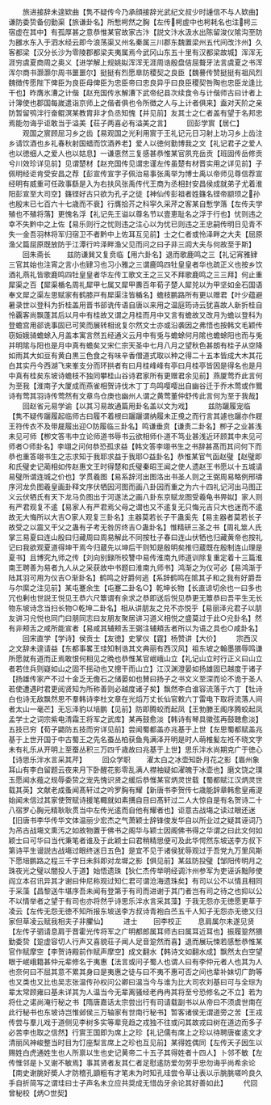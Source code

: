 <!-- { "loadSidebar": true } -->
　　旅进接辞未遑欵曲【隽不疑传今乃承顔接辞光武纪文叔少时諥信不与人欵曲】谦防委贽备仞勤渠【旅谦卦名】所慙枵然之胸【左传枵虗中也枵耗名也注枵三宿虚在其中】有孤厚甚之意恭惟某官故家古汴【説文汴水汲水出陈留浚仪隂沟至防为雝水东入于泗水经云即今浪荡渠又州名秦属三川郡东魏置梁州五代间改汴州】久客都梁【汉分长沙为零陵郡都梁夫夷属焉今武冈山东五十里有汉都梁故城】浑浑无涯穷虞夏商周之奥义【进学解上规姚姒浑浑无涯周诰殷盘佶屈聱牙法言虞夏之书浑浑尔商书灏灏尔周书噩噩尔】挺挺有烈愿臯防稷契之良臣【魏謩传赞挺挺有祖风烈魏徴传愿陛下俾臣为良臣母俾臣为忠臣帝曰忠良异乎曰良臣稷契咎陶也忠臣龙逢比干也】昨膺氷漕之计偕【赵充国传氷解漕下武帝纪县次续食令与计偕师古曰计者上计簿使也郡国每嵗遣诣京师上之偕者俱也令所徴之人与上计者俱来】盍对天阶之亲防暂留鸮泮行奋鲲溟某教胄非才负丞知愧【并见前】友其士之仁者盖有望于名邦忠焉能勿诲乎讵敢当于溢美【荘子两喜必有溢美之言】
　　回彭学賔【居仁】
　　观国之賔顾屈习乡之齿【易观国之光利用賔于王礼记元日习射上功习乡上齿注乡请饮酒也乡礼春秋射国蜡而饮酒养老】爱人以徳何勤博我之文【礼记君子之爱人也以徳细人之爱人也以姑息】一谦恵然三复感甚恭惟某官夙充岳贡【班固传岳修贡兮川效珍详见前】见谓楚材【赵充国传见谓忠谨左传虽楚有材晋实用之详见前】子佩明经讵肯受安昌之荐【彭宣传宣字子佩治易事张禹举为博士禹以帝师见尊信荐宣经明有威重可任政事繇是入为右扶风张禹传代王商为丞相封安昌侯成就弟子尤着淮阳彭宣至大司空】籛铿好古只欲为孔子之徒【神仙传彭祖者姓籛名铿帝颛顼之孙也殷末已七百六十七歳而不衰】行膺拾芥之科寜久采芹之客某自慙学落【左传夫学殖也不殖将落】更愧名浮【礼记先王谥以尊名节以壹恵耻名之浮于行也】忧则违之幸不失黔中之上佐【易乐则行之忧则违之注心以为忧已则违之王忠嗣传明日见青不失一金吾羽林将军归宿卫不者黔中上佐耳互见前】士之仁者或怜泽畔之大夫【屈原渔父篇屈原既放防于江潭行吟泽畔渔父见而问之曰子非三闾大夫与何故至于斯】
　　回朱斋长
　　兹防谦巽又复贲临【用六卦名】退而歌鹿鸣之三【礼记宵雅肄三官其始也注宵之言小也肄习也习小雅之三谓鹿鸣四牡皇皇者华也疏正义也按乡饮酒礼燕礼皆歌鹿鸣四牡皇皇者华左传工歌文王之三又不拜歌鹿鸣之三三拜】何止重犀渠之百【犀渠楯名周礼犀甲七属又犀甲夀百年荀子楚人犀兕以为甲坚如金石国语奉文犀之渠左思赋家有鹤膝戸有犀渠注皆楯名】蟾枝鹏路所有更以赠君【叶少蕴避暑录世以登科为折桂盖用晋书郤诜传语自唐以来用之温庭筠诗云犹喜故人新折桂自怜覊客尚飘蓬其后以月中有桂故又谓之月桂而月中又言有蟾故又改月为蟾以登科为登蟾宫用郤诜事固已可笑而展转相讹复尔然文士亦或沿袭因之弗悟也按韩文毛颖传窃姮娥骑蟾蜍入月盖本寓言然五经通义云月中有兎与蟾蜍何月隂也蟾蜍阳也而与兎并明隂与阳也是月中真有蟾矣又宋仁宗天圣中七月八月之望秋色甚朗有桂子从空降如雨其大如豆有黄白黒三色食之有味辛香僧道式取以种之得二十五本皆成大木其花白其实丹今西湖飞来峯支分而环拱者有曰月桂峰峰有亭曰月桂亭皆因是得名也是月中真有桂矣东坡诗蟾枝不独同攀桂山谷诗君家所有更赠君余见前】燕厦莺乔此言何为至我【淮南子大厦成而燕雀相贺诗伐木丁丁鸟鸣嘤嘤出自幽谷迁于乔木莺或作鸎诗有莺其羽诗传莺然有文章鸟仓庚也幽州人谓之黄莺董仲舒传此言何为至于我哉】
　　回赵省元易学谕【以其习易故通篇用卦名盖以文为戏】
　　兹防躧履宠临【隽不疑传躧履起临师古曰履不着根曰躧躧谓纳履未正曵之而行言其遽也躧亦作屣王符传衣不及带屣履出迎○防履临三卦名】鸣谦垂贲【谦责二卦名】栁子之业甚浅未见可师【栁文答韦中立论师道书辱书云欲相师仆道不笃业甚浅近环顾其中未见可师者○师卦名】李翊之问何恭恐孤求益【韩文答李翊书生之书辞甚髙而其问何下而恭也重答翊书生之志求知于我耶求益于我耶○益卦名】恭惟某官气函赵璧【赵璧即和氏璧史记蔺相如传赵惠文王时得楚和氏璧秦昭王闻之使人遗赵王书愿以十五城请易璧所谓连城之价也】学贯羲图【易系辞河出图洛出书圣人则之王弼周易略例邢璹序河龙负图羲皇画卦释文序伏牺因河图而画八卦因而重之为六十四礼记河出马图正义云伏牺氏有天下龙马负图出于河遂法之画八卦东京赋龙图受羲龟书畀姒】家人则有严君观复不逺【易家人有严君焉父母之谓也又不逺复无只悔元吉只大也迷而不逺故无大悔所以大吉○家人观复三卦名】主器莫若长子干蛊奚先【易主器者莫若长子故受之以震又干父之蛊有子考无咎厉终吉○蛊卦名】惟精研三圣之书【周礼筮人氏掌三易夏曰连山殷曰归藏周曰周易解此不同按杜子春曰连山伏牺也归藏黄帝也按礼记曰我欲观夏道得坤干焉今归蔵先以坤后干则知是殷明矣推归蔵既在殷制连山理是夏书】且博究九师之传【刘向别録所校讐中易传淮南九师道训除复重定着十三篇淮南王聘善为易者九人从之采获故中书题曰淮南九师书】鸿渐之为仪可必【易鸿渐于陆其羽可用为仪吉○渐卦名】鹤鸣之好爵何逃【系辞鹤鸣在隂其子和之我有好爵吾与尔縻之注见前】某屯蹇余生【屯蹇二卦名○】乾坤长物【长直谅切余也一曰多也冗也剰也世説王悦见王恭六尺簟谓有余求之恭即送后悦见恭更无簟恭曰吾平生无长物东坡诗念当扫长物○乾坤二卦名】相从讲朋友之兑不亦悦乎【易丽泽兊君子以朋友讲习兊悦也同门曰朋同志曰友朋友聚居讲习道义相悦之盛莫过于此○兊卦名】然有非颊舌之咸所能宣者【易咸其辅颊舌王弼注辅頬舌者所以为语之具也○咸卦名】
　　回宋直学【学诗】侯贡士【友徳】史掌仪【霆】杨赞讲【大价】
　　宗西汉之文辞未遑请益【东都事畧王珪知制诰其文典丽有西汉风】祖东坡之翰墨猥辱鸣谦所愿就有道而正焉敢恨何相见之晩也恭惟某官岷峨山立【礼记山立时行正义曰山立者若住兵则嶷如山之固不摇动也又摠干而山立】江汉渊澄晏如扬雄固已越度于诸子【扬雄传家产不过十金乏无儋石之储晏如也賛曰扬子之书文义至深而论不诡于圣人若使遭遇时君更阅贤知为所称善则必越度诸子矣】飘然李白谁容流落于六丁【牡诗白也诗无敌飘然思不羣韩诗李杜文章在光熖万丈长仙官敕六丁雷电下取将流落人间者太山一毫芒】无忘泽豹以培鹏【见前】防即腾蛟而起凤【王勃滕王阁序腾蛟起凤孟学士之词宗紫电清霜王将军之武库】某再鼓愈淡【韩诗有琴具徽弦再鼓聴愈淡】五技已穷【荀子鼯防五技而穷详见前】尝闻蜀都盖亦兆基于上世【左思蜀都赋盖兆基于上世开国于中古蜀王之先名蚕丛柏获鱼鳬满泽开明是时人萌椎髪左袵不晓文字未有礼乐从开明上至蚕丛积三万四千歳故曰兆基于上世】思乐泮水尚期克广于徳心【诗思乐泮水言采其芹】
　　回众学职
　　濯太白之冰壶知卧月花之影【眉州象耳山有李白留题云夜来月下卧醒花影零乱满人襟袖疑如濯魄于冰壶也】磨文饶之璞玉愿闻水薤之规辱委贽之宠先愧识贤之缓后恭惟某官炳灵世载【蜀都赋江汉炳灵世载其英】文献老成蚤闻髙轩过之吟罗胸有耀【新唐书李贺传七歳能辞章韩愈皇甫湜始闻未信过其家使贺赋诗援笔輙就如素搆自目曰髙轩过二人大惊自是有名贺诗二十八宿罗心胸元精耿耿贯当中左传光逺而自他有耀者也】讵意古战塲之读过眼还迷【旧唐书李华传华文体温丽少宏杰之气萧颖士辞锋俊发华自以所业过之疑其诬词乃为吊古战塲文熏汚之如故物置于佛书之阁华与颖士因阁佛书得之华谓之曰此文何如颖士曰可华曰当代秉笔者谁及于此颖士曰君稍精思便可及此华愕然东坡送李方叔下第诗平生谩説古战塲过眼终迷日五色】是宜不见于诸侯犹辱观过于吾党九万里风斯下愿培鹏路之程三千字日未斜即对龙墀之影【俱见前】某兹防投璧【邹阳传明月之珠夜光之璧以闇投人于道】始悟遗珠【狄仁杰传举明经调汴州参军为吏诬诉黜陟使阎立本召讯异其才谢曰仲尼称观过知仁君可谓沧海遗珠矣】有司以公不以情且相同于采藻【昌黎送牛堪序吾未闻有登第于有司而进谢于其门者岂有司之待之也抑以公不以情举者之望于有司也亦将然乎诗思乐泮水言采其藻】于我无怨亦无徳愿更草于凌云【左传无怨无徳不知所报东坡送李方叔诗青袍白苎五千人知子无怨亦无徳又归家但草凌云赋我相夫子非臞仙】
　　进士
　　回李校正
　　息肩属尔未遂见贤【左传子驷请息肩于晋霍光传将军之广明都郎属耳师古曰属耳近耳也】振履跫然猥勤委贽【跫虚容切人行声又喜貌荘子闻人足音跫然而喜】退而展玩悚若感慙恭惟某官作赋摩空【李贺诗殿前作赋声摩空】成文翻水【韩诗文如翻水成】飘然太白空望眼于岷峨籍甚仲元辈修名于夷惠【法言或问子蜀人也谓人曰有李仲元者人也其为人也奈何曰不屈其意不累其身曰是夷惠之徒与曰不夷不惠可否之间也辈补妹切广韵等也又类也又比也吴志张温传孙权问公卿曰温当今与谁为比大司农刘基曰可与全琮为辈太常顾雍曰基未详其为人温当今无辈离骚经老冉冉其将至兮恐修名之不立】若为将仕之诺尚淹行秘之书【隋唐嘉话太宗尝出行有司请载副书以从帝曰不须虞世南在此行秘书也东坡诗岂惟邺侯三万轴家有世南行秘书】暂客诸侯无谓道旁之苦【王戎传尝与羣儿戏于道侧见李树多实等辈竞趋之戎独不往或问其故戎曰树在道边而多子必苦李也取之信然】行賔王国即为席上之珍【礼记儒有席上之珍以待聘唐崔逺文才清丽风神峻整当时目为饤座梨言席上之珍也互见前】某得姓偶同【左传天子因生以赐姓白虎通姓生也人所禀以生也史记黄帝二十五子其得姓者十四人】卜邻不敏【左传惟邻是卜又谢不敏焉】事其贤者友其仁者足慰逺防爱勿劳乎忠勿诲乎尚希余论【南史谢朓好奬人才防稽孔顗粗有才笔未为时知孔珪尝令草让表以示朓朓嗟吟良久手自折简写之谓珪曰士子声名未立应共奨成无惜齿牙余论其好善如此】
　　代回曾秘校【炳○世契】
